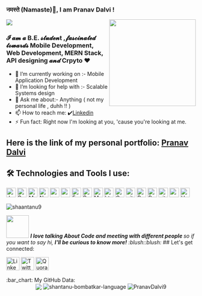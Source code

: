 ### नमस्ते (Namaste):pray:, I am Pranav Dalvi [ ](https://i.pinimg.com/originals/bb/82/21/bb82217d6c6a89cad939f8c8567f6171.gif)!
<img align='right' src="https://media.giphy.com/media/M9gbBd9nbDrOTu1Mqx/giphy.gif" width="230">
<a href="https://github.com/durgeshrai633/readme-typing-svg"><img src="https://readme-typing-svg.herokuapp.com?lines=Flutter+Developer;&center=true&width=400&height=50"></a>


### 𝓘 𝓪𝓶 𝓪  B.E.  𝓼𝓽𝓾𝓭𝓮𝓷t ,𝓯𝓪𝓼𝓬𝓲𝓷𝓪𝓽𝓮𝓭 𝓽𝓸𝔀𝓪𝓻𝓭𝓼 Mobile Development, Web Development, MERN Stack, API designing 𝓪𝓷𝓭 Crpyto :heart:
- :telescope: I’m currently working on :- Mobile Application Development 
- 🤔 I’m looking for help with :- Scalable Systems design
- :speech_balloon: Ask me about:- Anything ( not my personal life , duhh !! )
- :mailbox: How to reach me:  :heavy_check_mark:[Linkedin](https://www.linkedin.com/in/pranavsanjaydalvi)
- :zap: Fun fact:  Right now I'm looking at you, 'cause you're looking at me.


## Here is the link of my personal portfolio: [Pranav Dalvi](https://pranavdalvi.herokuapp.com/)
<!-- Pranav Dalvi - [My Linkedin](https://www.linkedin.com/in/pranavsanjaydalvi/) -->
## :hammer_and_wrench: Technologies and Tools I use:
<p>
<img alt="Javascript" src="https://img.shields.io/badge/JavaScript-323330?style=for-the-badge&logo=javascript&logoColor=F7DF1E"  height="25px"/>
<img alt="React" src="https://img.shields.io/badge/React-20232A?style=for-the-badge&logo=react&logoColor=61DAFB" height="25px"/>
<img alt="MongoDB" src="https://img.shields.io/badge/-MongoDB-13aa52?style=flat-square&logo=mongodb&logoColor=white"  height="25px"/>
<img alt="Nodejs" src="https://img.shields.io/badge/Node.js-339933?style=for-the-badge&logo=nodedotjs&logoColor=white"  height="25px"/>
<img alt="npm" src="https://img.shields.io/badge/NPM-%23000000.svg?style=for-the-badge&logo=npm&logoColor=white" height="25px"/>
<img alt="redux" src="https://img.shields.io/badge/-Redux-764ABC?style=flat-square&logo=redux&logoColor=white" height="25px"/>
 <img alt="Express" src="https://img.shields.io/badge/express.js-%23404d59.svg?style=for-the-badge&logo=express&logoColor=%2361DAFB" height="25px"/>
<img alt="Bootstrap" src="https://img.shields.io/badge/Bootstrap-563D7C?style=for-the-badge&logo=bootstrap&logoColor=white" height="25px"/>
<img alt="Markdown" src="https://img.shields.io/badge/Markdown-000000?style=for-the-badge&logo=markdown&logoColor=white"  height="25px"/>
<img alt="html5" src="https://img.shields.io/badge/HTML5-E34F26?style=for-the-badge&logo=html5&logoColor=white" height="25px"/>
<img alt="Css3" src="https://img.shields.io/badge/CSS3-1572B6?style=for-the-badge&logo=css3&logoColor=white" height="25px"/>
<img alt="git" src="https://img.shields.io/badge/-Git-F05032?style=flat-square&logo=git&logoColor=white" height="25px"/>
<img alt="Brave browser" src="https://img.shields.io/badge/-Brave_Browser-FB542B?style=flat-square&logo=brave&logoColor=white" height="25px"/>
<img alt="Prettier" src="https://img.shields.io/badge/-Prettier-F7B93E?style=flat-square&logo=prettier&logoColor=white" height="25px"/>
 <img alt="github actions" src="https://img.shields.io/badge/-Github_Actions-2088FF?style=flat-square&logo=github-actions&logoColor=white" height="25px"/>
 <img alt="postman" src="https://img.shields.io/badge/Postman-FF6C37?style=for-the-badge&logo=Postman&logoColor=white" height="25px"/>
 <img alt="Heroku" src="https://img.shields.io/badge/-Heroku-430098?style=flat-square&logo=heroku&logoColor=white" height="25px"/>
</p>


<p align="left"> <img src="https://komarev.com/ghpvc/?username=shaantanu9&label=Profile%20views&color=0e75b6&style=flat-square" alt="shaantanu9" /> </p>
<!-- <p> <img src="https://img.shields.io/github/followers/shaantanu9?style=social" alt="PranavDalvi9" /> </p> -->
<!-- <p> <img src="https://img.shields.io/github/followers/PranavDalvi9?style=social" alt="PranavDalvi9" /> </p> -->
<img src="https://media.giphy.com/media/LnQjpWaON8nhr21vNW/giphy.gif" width="60"> <em><b>I love talking About Code and meeting with different people </b>so if you want to say hi, <b> I'll be curious to know more!</b> :blush::blush:</em>
##  Let's get connected:
<p>
<a href="https://www.linkedin.com/in/pranavsanjaydalvi"><img alt="Linkedin" src="https://img.shields.io/badge/LinkedIn-0077B5?style=for-the-badge&logo=linkedin&logoColor=white?link=http://left&link=https://www.linkedin.com/in/pranavsanjaydalvi/" height="35px"/></a>
<a href="https://twitter.com/pranavdalvi09"><img alt="Twitter" src="https://img.shields.io/badge/Twitter-1DA1F2?style=for-the-badge&logo=twitter&logoColor=white?link=https://twitter.com/pranavdalvi09" height="35px"/></a>
<a href="https://www.quora.com/profile/Pranav-Dalvi-24"><img alt="Quora" src="https://img.shields.io/badge/Quora-%23B92B27.svg?&style=for-the-badge&logo=Quora&logoColor=white?link=https://www.quora.com/profile/Pranav-Dalvi-24" height="35px"/></a>
</p>
 :bar_chart:  My GitHub Data:
<div align="center">
  <img align="center" src="https://github-readme-stats.anuraghazra1.vercel.app/api?username=PranavDalvi9&show_icons=true" />
  <img align ="center" src="https://github-readme-stats.vercel.app/api/top-langs?username=PranavDalvi9" alt="shantanu-bombatkar-language" >
  <img align="center" src="https://github-readme-streak-stats.herokuapp.com/?user=PranavDalvi9&" alt="PranavDalvi9" />
<!--  <div align="center"><img  src="https://github-readme-streak-stats.herokuapp.com/?user=PranavDalvi9&" alt="PranavDalvi9" /></div><br/> --> 
  
   
